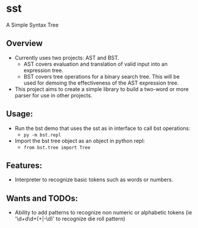 # sst
A Simple Syntax Tree

## Overview
  * Currently uses two projects: AST and BST. 
    * AST covers evaluation and translation of valid input into an expression tree.
    * BST covers tree operations for a binary search tree. This will be used for demoing the effectiveness of the AST expression tree.
  * This project aims to create a simple library to build a two-word or more parser for use in other projects.

## Usage:
* Run the bst demo that uses the sst as in interface to call bst operations:
  * `py -m bst.repl`
* Import the bst tree object as an object in python repl:
  * `from bst.tree import Tree`

## Features:
  * Interpreter to recognize basic tokens such as words or numbers.

## Wants and TODOs:
  * Ability to add patterns to recognize non numeric or alphabetic tokens (ie '\d+d\d+(+|-\d)' to recognize die roll pattern)
